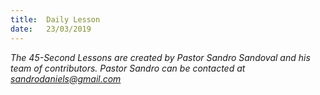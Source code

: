 ```yaml
---
title:  Daily Lesson
date:   23/03/2019
---
```


*The 45-Second Lessons are created by Pastor Sandro Sandoval and his team of contributors.  Pastor Sandro can be contacted at sandrodaniels@gmail.com*
